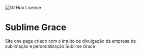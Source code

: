 ![GitHub License](https://img.shields.io/github/license/pedrohreismarques/one-page?style=for-the-badge)
# Sublime Grace
Site one page criado com o intuito de divulgação da empresa de sublimação e personalização Sublime Grace
